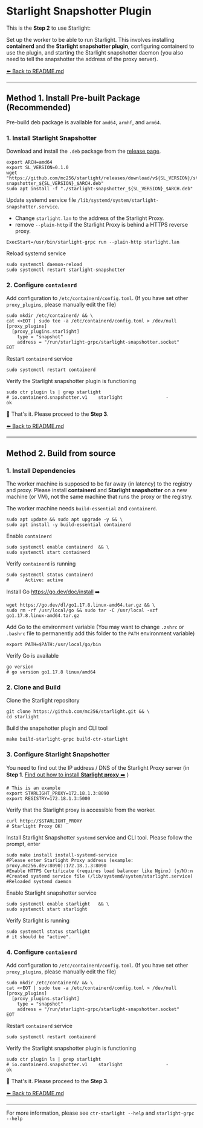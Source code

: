# Starlight Snapshotter Plugin

This is the **Step 2** to use Starlight:

Set up the worker to be able to run Starlight. 
This involves 
installing **containerd** and the **Starlight snapshotter plugin**, 
configuring containerd to use the plugin, 
and starting the Starlight snapshotter daemon
(you also need to tell the snapshotter the address of the proxy server).

[⬅️ Back to README.md](https://github.com/mc256/starlight)

---

## Method 1. Install Pre-built Package (Recommended)

Pre-build deb package is available for `amd64`, `armhf`, and `arm64`.

### 1. Install Starlight Snapshotter

Download and install the `.deb` package from the [release page](https://github.com/mc256/starlight/releases).

```shell
export ARCH=amd64
export SL_VERSION=0.1.0
wget "https://github.com/mc256/starlight/releases/download/v${SL_VERSION}/starlight-snapshotter_${SL_VERSION}_$ARCH.deb"
sudo apt install -f "./starlight-snapshotter_${SL_VERSION}_$ARCH.deb"
```

Update systemd service file `/lib/systemd/system/starlight-snapshotter.service`. 
- Change `starlight.lan` to the address of the Starlight Proxy.
- remove `--plain-http` if the Starlight Proxy is behind a HTTPS reverse proxy.
```
ExecStart=/usr/bin/starlight-grpc run --plain-http starlight.lan
```

Reload systemd service
```shell
sudo systemctl daemon-reload
sudo systemctl restart starlight-snapshotter
```

### 2. Configure `contaienrd`

Add configuration to `/etc/containerd/config.toml`. 
(If you have set other `proxy_plugins`, please manually edit the file)
```shell
sudo mkdir /etc/containerd/ && \
cat <<EOT | sudo tee -a /etc/containerd/config.toml > /dev/null
[proxy_plugins]
  [proxy_plugins.starlight]
    type = "snapshot"
    address = "/run/starlight-grpc/starlight-snapshotter.socket"
EOT
```

Restart `containerd` service
```shell
sudo systemctl restart containerd
```

Verify the Starlight snapshotter plugin is functioning
```shell
sudo ctr plugin ls | grep starlight 
# io.containerd.snapshotter.v1    starlight                -              ok
```


🙌 That's it. Please proceed to the **Step 3**.

[⬅️ Back to README.md](https://github.com/mc256/starlight#getting-started) 



---



## Method 2. Build from source

### 1. Install Dependencies
 
The worker machine is supposed to be far away (in latency) to the registry and proxy.
Please install **containerd** and **Starlight snapshotter** on a new machine (or VM), not the same machine that runs the proxy or the registry. 

The worker machine needs `build-essential` and `containerd`.
```shell
sudo apt update && sudo apt upgrade -y && \
sudo apt install -y build-essential containerd
```

Enable `containerd`
```shell
sudo systemctl enable containerd  && \
sudo systemctl start containerd
```

Verify `containerd` is running
```shell
sudo systemctl status containerd
#      Active: active
```

Install Go https://go.dev/doc/install ➡️
```shell
wget https://go.dev/dl/go1.17.8.linux-amd64.tar.gz && \
sudo rm -rf /usr/local/go && sudo tar -C /usr/local -xzf go1.17.8.linux-amd64.tar.gz
```

Add Go to the environment variable (You may want to change `.zshrc` or `.bashrc` file to permanently add this folder to the `PATH` environment variable)
```shell
export PATH=$PATH:/usr/local/go/bin
```

Verify Go is available
```shell
go version
# go version go1.17.8 linux/amd64
```

### 2. Clone and Build
Clone the Starlight repository
```shell
git clone https://github.com/mc256/starlight.git && \
cd starlight
```

Build the snapshotter plugin and CLI tool
```shell
make build-starlight-grpc build-ctr-starlight
```

### 3. Configure Starlight Snapshotter

You need to find out the IP address / DNS of the Starlight Proxy server (in **Step 1**. [Find out how to install **Starlight proxy** ➡️](docs/starlight-proxy.md) )

```shell
# This is an example
export STARLIGHT_PROXY=172.18.1.3:8090
export REGISTRY=172.18.1.3:5000
```

Verify that the Starlight proxy is accessible from the worker. 
```shell
curl http://$STARLIGHT_PROXY
# Starlight Proxy OK!
```

Install Starlight Snapshotter `systemd` service and CLI tool.
Please follow the prompt, enter 
```shell
sudo make install install-systemd-service
#Please enter Starlight Proxy address (example: proxy.mc256.dev:8090):172.18.1.3:8090
#Enable HTTPS Certificate (requires load balancer like Nginx) (y/N):n
#Created systemd service file (/lib/systemd/system/starlight.service)
#Reloaded systemd daemon
```

Enable Starlight snapshotter service
```shell
sudo systemctl enable starlight   && \
sudo systemctl start starlight
```

Verify Starlight is running
```shell
sudo systemctl status starlight
# it should be "active".
```

### 4. Configure `contaienrd`

Add configuration to `/etc/containerd/config.toml`. 
(If you have set other `proxy_plugins`, please manually edit the file)
```shell
sudo mkdir /etc/containerd/ && \
cat <<EOT | sudo tee -a /etc/containerd/config.toml > /dev/null
[proxy_plugins]
  [proxy_plugins.starlight]
    type = "snapshot"
    address = "/run/starlight-grpc/starlight-snapshotter.socket"
EOT
```

Restart `containerd` service
```shell
sudo systemctl restart containerd
```

Verify the Starlight snapshotter plugin is functioning
```shell
sudo ctr plugin ls | grep starlight 
# io.containerd.snapshotter.v1    starlight                -              ok
```


🙌 That's it. Please proceed to the **Step 3**.

[⬅️ Back to README.md](https://github.com/mc256/starlight#getting-started) 


---

For more information, please see `ctr-starlight --help` and `starlight-grpc --help`
